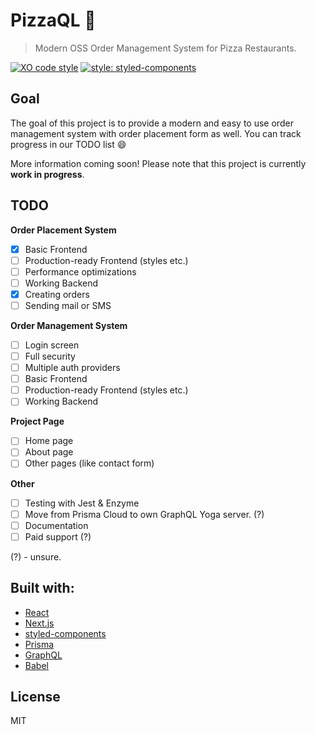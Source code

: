 # PizzaQL :pizza:

> Modern OSS Order Management System for Pizza Restaurants.

[![XO code style](https://img.shields.io/badge/code_style-XO-5ed9c7.svg)](https://github.com/xojs/xo)
[![style: styled-components](https://img.shields.io/badge/style-%F0%9F%92%85%20styled--components-orange.svg?colorB=daa357&colorA=db748e)](https://github.com/styled-components/styled-components)

## Goal

The goal of this project is to provide a modern and easy to use order management system with order placement form as well. You can track progress in our TODO list :smile: 

More information coming soon! Please note that this project is currently **work in progress**.

## TODO

**Order Placement System**
* [x]  Basic Frontend
  * [ ] Production-ready Frontend (styles etc.)
  * [ ] Performance optimizations
* [ ]  Working Backend
  * [x] Creating orders
  * [ ] Sending mail or SMS

**Order Management System**

* [ ]  Login screen
  * [ ] Full security
  * [ ] Multiple auth providers
* [ ]  Basic Frontend
  * [ ] Production-ready Frontend (styles etc.)
* [ ]  Working Backend

**Project Page**

* [ ] Home page
* [ ] About page
* [ ] Other pages (like contact form)

**Other**

* [ ] Testing with Jest & Enzyme
* [ ] Move from Prisma Cloud to own GraphQL Yoga server. (?)
* [ ] Documentation
* [ ] Paid support (?)

(?) - unsure.

## Built with:

- [React](https://reactjs.org/)
- [Next.js](https://nextjs.org/)
- [styled-components](https://www.styled-components.com/)
- [Prisma](https://www.prisma.io/)
- [GraphQL](https://graphql.org/)
- [Babel](https://babeljs.io/)

## License

MIT

